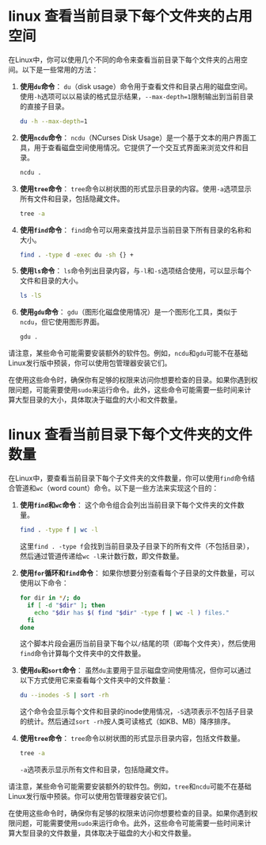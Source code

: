 # linux 查看当前目录下每个文件夹的占用空间

在Linux中，你可以使用几个不同的命令来查看当前目录下每个文件夹的占用空间。以下是一些常用的方法：

1. **使用`du`命令**：
   `du`（disk usage）命令用于查看文件和目录占用的磁盘空间。使用`-h`选项可以以易读的格式显示结果，`--max-depth=1`限制输出到当前目录的直接子目录。

   ```sh
   du -h --max-depth=1
   ```

2. **使用`ncdu`命令**：
   `ncdu`（NCurses Disk Usage）是一个基于文本的用户界面工具，用于查看磁盘空间使用情况。它提供了一个交互式界面来浏览文件和目录。

   ```sh
   ncdu .
   ```

3. **使用`tree`命令**：
   `tree`命令以树状图的形式显示目录的内容。使用`-a`选项显示所有文件和目录，包括隐藏文件。

   ```sh
   tree -a
   ```

4. **使用`find`命令**：
   `find`命令可以用来查找并显示当前目录下所有目录的名称和大小。

   ```sh
   find . -type d -exec du -sh {} +
   ```

5. **使用`ls`命令**：
   `ls`命令列出目录内容，与`-l`和`-s`选项结合使用，可以显示每个文件和目录的大小。

   ```sh
   ls -lS
   ```

6. **使用`gdu`命令**：
   `gdu`（图形化磁盘使用情况）是一个图形化工具，类似于`ncdu`，但它使用图形界面。

   ```sh
   gdu .
   ```

请注意，某些命令可能需要安装额外的软件包。例如，`ncdu`和`gdu`可能不在基础Linux发行版中预装，你可以使用包管理器安装它们。

在使用这些命令时，确保你有足够的权限来访问你想要检查的目录。如果你遇到权限问题，可能需要使用`sudo`来运行命令。此外，这些命令可能需要一些时间来计算大型目录的大小，具体取决于磁盘的大小和文件数量。






# linux 查看当前目录下每个文件夹的文件数量

在Linux中，要查看当前目录下每个子文件夹的文件数量，你可以使用`find`命令结合管道和`wc`（word count）命令。以下是一些方法来实现这个目的：

1. **使用`find`和`wc`命令**：
   这个命令组合会列出当前目录下每个文件夹的文件数量。

   ```sh
   find . -type f | wc -l
   ```

   这里`find . -type f`会找到当前目录及子目录下的所有文件（不包括目录），然后通过管道传递给`wc -l`来计数行数，即文件数量。

2. **使用`for`循环和`find`命令**：
   如果你想要分别查看每个子目录的文件数量，可以使用以下命令：

   ```sh
   for dir in */; do
     if [ -d "$dir" ]; then
       echo "$dir has $( find "$dir" -type f | wc -l ) files."
     fi
   done
   ```

   这个脚本片段会遍历当前目录下每个以`/`结尾的项（即每个文件夹），然后使用`find`命令计算每个文件夹中的文件数量。

3. **使用`du`和`sort`命令**：
   虽然`du`主要用于显示磁盘空间使用情况，但你可以通过以下方式使用它来查看每个文件夹中的文件数量：

   ```sh
   du --inodes -S | sort -rh
   ```

   这个命令会显示每个文件和目录的inode使用情况，`-S`选项表示不包括子目录的统计。然后通过`sort -rh`按人类可读格式（如KB、MB）降序排序。

4. **使用`tree`命令**：
   `tree`命令以树状图的形式显示目录内容，包括文件数量。

   ```sh
   tree -a
   ```

   `-a`选项表示显示所有文件和目录，包括隐藏文件。

请注意，某些命令可能需要安装额外的软件包。例如，`tree`和`ncdu`可能不在基础Linux发行版中预装。你可以使用包管理器安装它们。

在使用这些命令时，确保你有足够的权限来访问你想要检查的目录。如果你遇到权限问题，可能需要使用`sudo`来运行命令。此外，这些命令可能需要一些时间来计算大型目录的文件数量，具体取决于磁盘的大小和文件数量。

